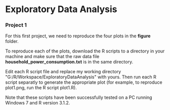 # Exploratory Data Analysis

### Project 1

For this first project, we need to reproduce the four plots in the **figure** folder. 

To reproduce each of the plots, download the R scripts to a directory in your machine and make sure that the raw data 
file **household_power_consumption.txt** is in the same directory.

Edit each R script file and replace my working directory "G:/R/Workspace/ExploratoryDataAnalysis" with yours.
Then run each R script separatly to generate the appropriate plot (for example, to reproduce plot1.png, run the R script plot1.R). 

Note that these scripts have been successfully tested on a PC running Windows 7 and R version 3.1.2.